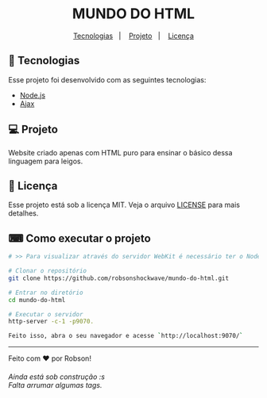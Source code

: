 <h1 align="center">MUNDO DO HTML</h1>

<p align="center">
  <a href="#rocket-tecnologias">Tecnologias</a>&nbsp;&nbsp;&nbsp;|&nbsp;&nbsp;&nbsp;
  <a href="#-projeto">Projeto</a>&nbsp;&nbsp;&nbsp;|&nbsp;&nbsp;&nbsp;
  <a href="#memo-licença">Licença</a>
</p>

## 🚀 Tecnologias

Esse projeto foi desenvolvido com as seguintes tecnologias:

- [Node.js](https://nodejs.org/en/)
- [Ajax](https://www.keil.com/pack/doc/mw/Network/html/group__ws__ajax.html)

## 💻 Projeto

Website criado apenas com HTML puro para ensinar o básico dessa linguagem para leigos.

## :memo: Licença

Esse projeto está sob a licença MIT. Veja o arquivo [LICENSE](LICENSE.md) para mais detalhes.

## ⌨ Como executar o projeto

```bash
# >> Para visualizar através do servidor WebKit é necessário ter o Node instalado. <<

# Clonar o repositório
git clone https://github.com/robsonshockwave/mundo-do-html.git

# Entrar no diretório
cd mundo-do-html

# Executar o servidor
http-server -c-1 -p9070.

Feito isso, abra o seu navegador e acesse `http://localhost:9070/`
```
---

Feito com ♥ por Robson!

<h6>Ainda está sob construção :s <br> Falta arrumar algumas tags.</h6>
